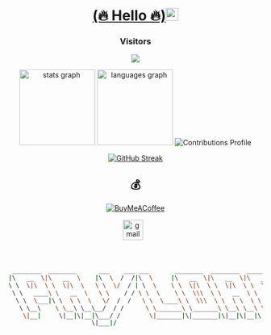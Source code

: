 <div align="center">
  <h1><a href="https://twitter.com/14payload" target="_blank">(🔥 Hello 🔥)</a><img src="https://media.giphy.com/media/hvRJCLFzcasrR4ia7z/giphy.gif" width="25px"> </h1>
</div> 

### <p align="center">Visitors<p>
<p align="center"> 
  <img src="https://profile-counter.glitch.me/14payload/count.svg" />
</p>

<div align="center">	
<img src="https://github-readme-stats.vercel.app/api?hide_title=false&hide_rank=false&show_icons=true&include_all_commits=true&count_private=true&disable_animations=false&theme=nightowl&locale=en&hide_border=false&username=14payload" height="150" alt="stats graph"  />
<img src="https://github-readme-stats.vercel.app/api/top-langs?locale=en&hide_title=false&layout=compact&card_width=320&langs_count=5&theme=nightowl&hide_border=false&username=14payload" height="150" alt="languages graph"  />
	<img alt="Contributions Profile" src="https://github-profile-summary-cards.vercel.app/api/cards/profile-details?username=14payload&theme=nightowl" />

 [![GitHub Streak](https://streak-stats.demolab.com/?user=14payload&theme=nightowl)](https://git.io/streak-stats)

  
  ## 💰 
[![BuyMeACoffee](https://img.shields.io/badge/Buy%20Me%20a%20Coffee-ffdd00?style=for-the-badge&logo=buy-me-a-coffee&logoColor=black)](https://buymeacoffee.com/toor) 

  
  <div class="footer" align="center" style="margin:15px;">
    <a href="mailto:muriithidennis340@gmail.com" target="_blank">
        <img style="margin:0 10px 10px 0;" src="https://user-images.githubusercontent.com/78341798/194531383-ddb2b774-5bb9-491c-b601-4a4a7d9792fb.svg" alt="gmail" width="40px"/>
    </a>
</div>

```bash


 ________  ________      ___    ___ ___       ________  ________  ________     
|\   __  \|\   __  \    |\  \  /  /|\  \     |\   __  \|\   __  \|\   ___ \    
\ \  \|\  \ \  \|\  \   \ \  \/  / | \  \    \ \  \|\  \ \  \|\  \ \  \_|\ \   
 \ \   ____\ \   __  \   \ \    / / \ \  \    \ \  \\\  \ \   __  \ \  \ \\ \  
  \ \  \___|\ \  \ \  \   \/  /  /   \ \  \____\ \  \\\  \ \  \ \  \ \  \_\\ \ 
   \ \__\    \ \__\ \__\__/  / /      \ \_______\ \_______\ \__\ \__\ \_______\
    \|__|     \|__|\|__|\___/ /        \|_______|\|_______|\|__|\|__|\|_______|
                       \|___|/                                                 
```

</div>


  

